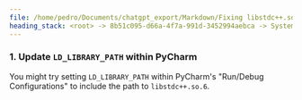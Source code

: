 ```yaml
---
file: /home/pedro/Documents/chatgpt_export/Markdown/Fixing libstdc++.so.6 Error.md
heading_stack: <root> -> 8b51c095-d66a-4f7a-991d-3452994aebca -> System -> 61adaf37-62f1-42a5-a9c5-c5a1e7422948 -> System -> aaa20dd9-7a66-4881-98c5-27abc584c5d8 -> User -> ea073fdc-efd4-4cda-8ee5-0493e1c29758 -> Assistant -> 1. Use `nix-shell` to Pull in Required Dependencies: -> 2. Package Your Application with Nix: -> 3. Patching Executables: -> 4. Manually Setting `LD_LIBRARY_PATH`: -> 5. Using `buildFHSUserEnv`: -> aaa229be-90f4-4b40-9a01-b8a94e259917 -> User -> 3d96fcd1-1912-45ce-86c1-e52ab56c3c23 -> Assistant -> 1. Update `LD_LIBRARY_PATH` within PyCharm
---
```

### 1. Update `LD_LIBRARY_PATH` within PyCharm
You might try setting `LD_LIBRARY_PATH` within PyCharm's "Run/Debug Configurations" to include the path to `libstdc++.so.6`.


